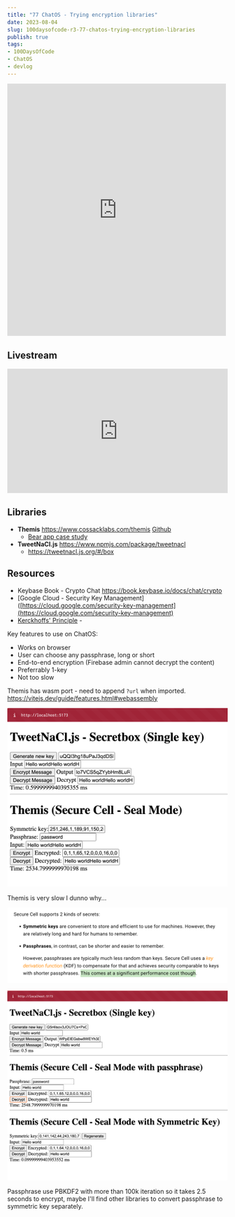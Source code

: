 ```yaml
---
title: "77 ChatOS - Trying encryption libraries"
date: 2023-08-04
slug: 100daysofcode-r3-77-chatos-trying-encryption-libraries
publish: true
tags:
- 100DaysOfCode
- ChatOS
- devlog
---
```


<iframe src="https://www.facebook.com/plugins/post.php?href=https%3A%2F%2Fwww.facebook.com%2Fnarze%2Fposts%2Fpfbid0yLYZ1se1Xm589oCcBiqGv99KnsddP4AyUjQZ7PfvEZC9bdKsTZNaL8Wwb6hqHxPLl&show_text=true&width=500" width="500" height="576" style="border:none;overflow:hidden" scrolling="no" frameborder="0" allowfullscreen="true" allow="autoplay; clipboard-write; encrypted-media; picture-in-picture; web-share"></iframe>

## Livestream

<iframe width="100%" style="aspect-ratio: 16 / 9;" src="https://www.youtube.com/embed/4EM8BWhr3Fg" title="YouTube video player" frameborder="0" allow="accelerometer; autoplay; clipboard-write; encrypted-media; gyroscope; picture-in-picture; web-share" allowfullscreen></iframe>

## Libraries
- **Themis** https://www.cossacklabs.com/themis [Github](https://github.com/cossacklabs/themis)
    - [Bear app case study]([https://www.cossacklabs.com/case-studies/bear/](https://www.cossacklabs.com/case-studies/bear))
- **TweetNaCl.js** https://www.npmjs.com/package/tweetnacl
    - https://tweetnacl.js.org/#/box

## Resources
- Keybase Book - Crypto Chat https://book.keybase.io/docs/chat/crypto
- [Google Cloud - Security Key Management]([https://cloud.google.com/security-key-management](https://cloud.google.com/security-key-management)
- [Kerckhoffs' Principle](https://en.wikipedia.org/wiki/Kerckhoffs%27s_principle) - 

Key features to use on ChatOS:
- Works on browser
- User can choose any passphrase, long or short
- End-to-end encryption (Firebase admin cannot decrypt the content)
- Preferrably 1-key
- Not too slow

Themis has wasm port - need to append `?url` when imported. https://vitejs.dev/guide/features.html#webassembly

![](1-Projects/100DaysOfCode-R3/attachments/77%20ChatOS%20-%20Trying%20encryption%20libraries.png)

Themis is very slow I dunno why...

![](1-Projects/100DaysOfCode-R3/attachments/77%20ChatOS%20-%20Trying%20encryption%20libraries-1.png)

![](1-Projects/100DaysOfCode-R3/attachments/77%20ChatOS%20-%20Trying%20encryption%20libraries-2.png)

Passphrase use PBKDF2 with more than 100k iteration so it takes 2.5 seconds to encrypt, maybe I'll find other libraries to convert passphrase to symmetric key separately.